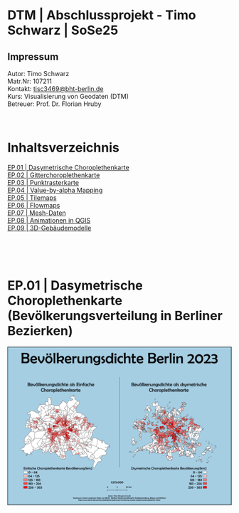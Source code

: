 #  DTM | Abschlussprojekt - Timo Schwarz | SoSe25 
## Impressum

Autor: Timo Schwarz\
Matr.Nr: 107211\
Kontakt: tisc3469@bht-berlin.de\
Kurs: Visualisierung von Geodaten (DTM)\
Betreuer: Prof. Dr. Florian Hruby
<br><br><br>
# Inhaltsverzeichnis
[EP.01 | Dasymetrische Choroplethenkarte](#EP.1)<br>
[EP.02 | Gitterchoroplethenkarte](#EP.2)<br>
[EP.03 | Punktrasterkarte](#EP.3)<br>
[EP.04 | Value-by-alpha Mapping](#EP.4)<br>
[EP.05 | Tilemaps](#EP.5)<br>
[EP.06 | Flowmaps](#EP.6)<br>
[EP.07 | Mesh-Daten](#EP.7)<br>
[EP.08 | Animationen in QGIS](#EP.8)<br>
[EP.09 | 3D-Gebäudemodelle](#EP.9)<br>

<br><br>
<a id="EP.1"></a>
<br>
# EP.01 | Dasymetrische Choroplethenkarte (Bevölkerungsverteilung in Berliner Bezierken)
![image](https://github.com/timsch-gif/Abschlussprojekt/blob/Abgaben/berlin_bev_Choroplethenkarte.png)
